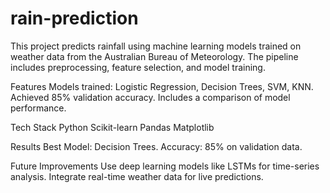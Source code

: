 # rain-prediction
This project predicts rainfall using machine learning models trained on weather data from the Australian Bureau of Meteorology. The pipeline includes preprocessing, feature selection, and model training.

Features
Models trained: Logistic Regression, Decision Trees, SVM, KNN.
Achieved 85% validation accuracy.
Includes a comparison of model performance.

Tech Stack
Python
Scikit-learn
Pandas
Matplotlib

Results
Best Model: Decision Trees.
Accuracy: 85% on validation data.

Future Improvements
Use deep learning models like LSTMs for time-series analysis.
Integrate real-time weather data for live predictions.
